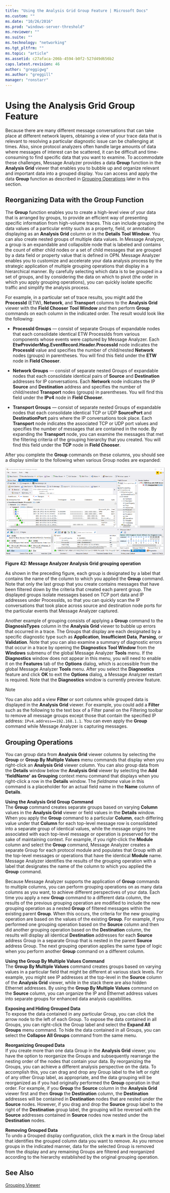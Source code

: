 ```yaml
---
title: "Using the Analysis Grid Group Feature | Microsoft Docs"
ms.custom: ""
ms.date: "10/26/2016"
ms.prod: "windows-server-threshold"
ms.reviewer: ""
ms.suite: ""
ms.technology: "networking"
ms.tgt_pltfrm: ""
ms.topic: "article"
ms.assetid: c27afaca-206b-4594-b0f2-527d49d656b2
caps.latest.revision: 46
author: "greggigwg"
ms.author: "greggill"
manager: "ronstarr"
---
```

# Using the Analysis Grid Group Feature
Because there are many different message conversations that can take place at different network layers, obtaining a view of your trace data that is relevant to resolving a particular diagnostic issue can be challenging at times. Also, since protocol analyzers often handle large amounts of data where messages of interest can be scattered, it can be difficult and time-consuming to find specific data that you want to examine. To accommodate these challenges, Message Analyzer provides a data **Group** function in the **Analysis Grid** viewer that enables you to bubble up and organize relevant and important data into a grouped display. You can access and apply the data **Group** function as described in [Grouping Operations](using-the-analysis-grid-group-feature.md#BKMK_performingGroupOp) later in this section.  
  
## Reorganizing Data with the Group Function  
 The **Group** function enables you to create a high-level view of your data that is arranged by groups, to provide an efficient way of presenting specific information from high-volume traces. This can include grouping the data values of a particular entity such as a property, field, or annotation displaying as an **Analysis Grid** column or in the **Details** **Tool Window**. You can also create nested groups of multiple data values. In Message Analyzer, a group is an expandable and collapsible node that is labeled and contains the count of either child nodes or a set of child messages that are grouped by a data field or property value that is defined in OPN. Message Analyzer enables you to customize and accelerate your data analysis process by the strategic application of multiple grouping operations that display in a hierarchical manner. By carefully selecting which data is to be grouped in a set of groups, and by considering the data on which to pivot (the order in which you apply grouping operations), you can quickly isolate specific traffic and simplify the analysis process.  
  
 For example, in a particular set of trace results, you might add the **ProcessId** (ETW), **Network**, and **Transport** columns to the **Analysis Grid** viewer with the **Field Chooser** **Tool Window** and then perform **Group** commands on each column in the indicated order. The result would look like the following:  
  
-   **ProcessId Groups** — consist of separate Groups of expandable nodes that each consolidate identical ETW ProcessIds from various components whose events were captured by Message Analyzer. Each **EtwProviderMsg.EventRecord.Header.ProcessId** node indicates the **ProcessId** value and specifies the number of child/nested **Network** nodes (groups) in parentheses. You will find this field under the **ETW** node in **Field Chooser**.  
  
-   **Network Groups** — consist of separate nested Groups of expandable nodes that each consolidate identical pairs of **Source** and **Destination** addresses for IP conversations. Each **Network** node indicates the IP **Source** and **Destination** address and specifies the number of child/nested **Transport** nodes (groups) in parentheses. You will find this field under the **IPv4** node in **Field Chooser**.  
  
-   **Transport Groups** — consist of separate nested Groups of expandable nodes that each consolidate identical TCP or UDP **SourcePort** and **DestinationPort** pairs where the IP conversations took place. Each **Transport** node indicates the associated TCP or UDP port values and specifies the number of messages that are contained in the node. By expanding the **Transport** node, you can examine the messages that met the filtering criteria of the grouping hierarchy that you created. You will find this field under the **TCP** node in **Field Chooser**.  
  
 After you complete the **Group** commands on these columns, you should see a display similar to the following when various Group nodes are expanded:  
  
 ![Old Fig10&#45;Message&#95;Analyzer&#95;Analysis&#95;Grid&#95;grouping&#95;operation](media/old-fig10-message-analyzer-analysis-grid-grouping-operation.png "Old Fig10-Message_Analyzer_Analysis_Grid_grouping_operation")  
  
 **Figure 42: Message Analyzer Analysis Grid grouping operation**  
  
 As shown in the preceding figure, each group is designated by a label that contains the name of the column to which you applied the **Group** command. Note that only the last group that you create contains messages that have been filtered down by the criteria that created each parent group. The displayed groups isolate messages based on TCP port data and IP addresses under ProcessIds, so that you can quickly scan the IP conversations that took place across source and destination node ports for the particular events that Message Analyzer captured.  
  
 Another example of grouping consists of applying a **Group** command to the **DiagnosisTypes** column in the **Analysis Grid** viewer to bubble up errors that occurred in a trace. The Groups that display are each designated by a specific diagnostic type such as **Application**, **Insufficient Data**, **Parsing**, or **Validation**. Note that you can also examine a summary of diagnostic errors that occur in a trace by opening the **Diagnostics** **Tool Window** from the **Windows** submenu of the global Message Analyzer **Tools** menu. If the **Diagnostics** window does not appear in this menu, you will need to enable it on the **Features** tab of the **Options** dialog, which is accessible from the global Message Analyzer **Tools** menu. After you select the **Diagnostics** feature and click **OK** to exit the **Options** dialog, a Message Analyzer restart is required. Note that the **Diagnostics** window is currently preview feature.  
  
> [!NOTE]
>  You can also add a view **Filter** or sort columns while grouped data is displayed in the **Analysis Grid** viewer. For example, you could add a **Filter** such as the following to the  text box of a Filter panel on the Filtering toolbar  to remove all message groups except those that contain the specified IP address: `IPv4.address==192.168.1.1`. You can even apply the **Group** command while Message Analyzer is capturing messages.  
  
<a name="BKMK_performingGroupOp"></a>   
## Grouping Operations  
 You can group data from **Analysis Grid** viewer columns by selecting the **Group** or **Group By Multiple Values** menu commands that display when you right-click an **Analysis Grid** viewer column. You can also group data from the **Details** window below the **Analysis Grid** viewer by selecting the **Add 'fieldName' as Grouping** context menu command that displays when you right-click a row in the **Details** window. The *fieldname* value in this command is a placeholder for an actual field name in the **Name** column of **Details**.  
  
 **Using the Analysis Grid Group Command**   
The **Group** command creates separate groups based on varying **Column** values in the **Analysis Grid** viewer or field values in the **Details** window. When you apply the **Group** command to a particular **Column**, each differing value under that **Column** for each top-level message row is consolidated into a separate group of identical values, while the message origins tree associated with each top-level message or operation is preserved for the sake of maintaining context. For example, if you right-click the **Module** column and select the **Group** command, Message Analyzer creates a separate Group for each protocol module and populates that Group with all the top-level messages or operations that have the identical **Module** name. Message Analyzer identifies the results of the grouping operation with a label that designates the name of the column to which you applied the **Group** command.  
  
 Because Message Analyzer supports the application of **Group** commands to multiple columns, you can perform grouping operations on as many data columns as you want, to achieve different perspectives of your data. Each time you apply a new **Group** command to a different data column, the results of the previous grouping operation are modified to include the new grouping operation as a nested **Group** of filtered messages within the existing parent **Group**. When this occurs, the criteria for the new grouping operation are based on the values of the existing **Group**. For example, if you performed one grouping operation based on the **Source** column and then did another grouping operation based on the **Destination** column, the results will display all identical **Destination** addresses for each **Source** address Group in a separate Group that is nested in the parent **Source** address Group. The next grouping operation applies the same type of logic when you perform another **Group** command on a different column.  
  
 **Using the Group By Multiple Values Command**   
The **Group By Multiple Values** command creates groups based on varying values in a particular field that might be different at various stack levels. For example, you might see IP addresses at the top-level in the **Source** column of the **Analysis Grid** viewer, while in the stack there are also hidden Ethernet addresses. By using the **Group By Multiple Values** command on the **Source** column, you can organize the IP and Ethernet address values into separate groups for enhanced data analysis capabilities.  
  
 **Exposing and Hiding Grouped Data**   
To expose the data contained in any particular Group, you can click the arrow node to the left of each Group. To expose the data contained in all Groups, you can right-click the Group label and select the **Expand All Groups** menu command. To hide the data contained in all Groups, you can select the **Collapse All Groups** command from the same menu.  
  
 **Reorganizing Grouped Data**   
If you create more than one data Group in the **Analysis Grid** viewer, you have the option to reorganize the Groups and subsequently rearrange the nesting order of the nodes that contain your data. By reorganizing the Groups, you can achieve a different analysis perspective on the data. To accomplish this, you can drag and drop any Group label to the left or right of any other Group label, as appropriate, and the data grouping will be reorganized as if you had originally performed the **Group** operation in that order. For example, if you **Group** the **Source** column in the **Analysis Grid** viewer first and then **Group** the **Destination** column, the **Destination** addresses will be contained in **Destination** nodes that are nested under the **Source** nodes. However, if you drag and drop the **Source** group label to the right of the **Destination** group label, the grouping will be reversed with the **Source** addresses contained in **Source** nodes now nested under the **Destination** nodes.  
  
 **Removing Grouped Data**   
To undo a Grouped display configuration, click the **x** mark in the Group label that identifies the grouped column data you want to remove. As you remove groups in the indicated manner, data for the selected Group is removed from the display and any remaining Groups are filtered and reorganized according to the hierarchy established by the original grouping operation.  
  
## See Also  
 [Grouping Viewer](grouping-viewer.md)